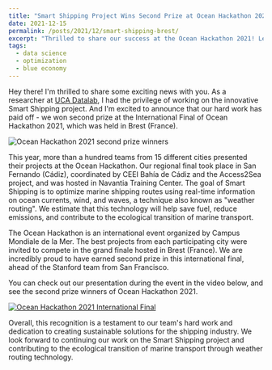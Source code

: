 ```yaml
---
title: "Smart Shipping Project Wins Second Prize at Ocean Hackathon 2021"
date: 2021-12-15
permalink: /posts/2021/12/smart-shipping-brest/
excerpt: "Thrilled to share our success at the Ocean Hackathon 2021! Learn how our team's dedication to optimizing marine shipping routes earned us second prize, propelling us closer to a sustainable future for marine transport."
tags:
  - data science
  - optimization
  - blue economy
---
```


Hey there! I'm thrilled to share some exciting news with you. As a researcher at [UCA Datalab](https://datalab.uca.es), I had the privilege of working on the innovative Smart Shipping project. And I'm excited to announce that our hard work has paid off - we won second prize at the International Final of Ocean Hackathon 2021, which was held in Brest (France).

![Ocean Hackathon 2021 second prize winners](https://daniprec.github.io/images/211215_ocean_hackathon.jpg)

This year, more than a hundred teams from 15 different cities presented their projects at the Ocean Hackathon. Our regional final took place in San Fernando (Cádiz), coordinated by CEEI Bahía de Cádiz and the Access2Sea project, and was hosted in Navantia Training Center. The goal of Smart Shipping is to optimize marine shipping routes using real-time information on ocean currents, wind, and waves, a technique also known as "weather routing". We estimate that this technology will help save fuel, reduce emissions, and contribute to the ecological transition of marine transport.

The Ocean Hackathon is an international event organized by Campus Mondiale de la Mer. The best projects from each participating city were invited to compete in the grand finale hosted in Brest (France). We are incredibly proud to have earned second prize in this international final, ahead of the Stanford team from San Francisco.

You can check out our presentation during the event in the video below, and see the second prize winners of Ocean Hackathon 2021.

[![Ocean Hackathon 2021 International Final](https://img.youtube.com/vi/nzPbj88IV0c/0.jpg)](https://www.youtube.com/watch?v=nzPbj88IV0c?t=5300)

Overall, this recognition is a testament to our team's hard work and dedication to creating sustainable solutions for the shipping industry. We look forward to continuing our work on the Smart Shipping project and contributing to the ecological transition of marine transport through weather routing technology.
